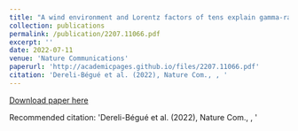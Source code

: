 ```yaml
---
title: "A wind environment and Lorentz factors of tens explain gamma-ray bursts X-ray plateau"
collection: publications
permalink: /publication/2207.11066.pdf
excerpt: ''
date: 2022-07-11
venue: 'Nature Communications'
paperurl: 'http://academicpages.github.io/files/2207.11066.pdf'
citation: 'Dereli-Bégué et al. (2022), Nature Com., , '
---
```



[Download paper here](https://ui.adsabs.harvard.edu/abs/2022arXiv220711066D)


Recommended citation: 'Dereli-Bégué et al. (2022), Nature Com., , '
